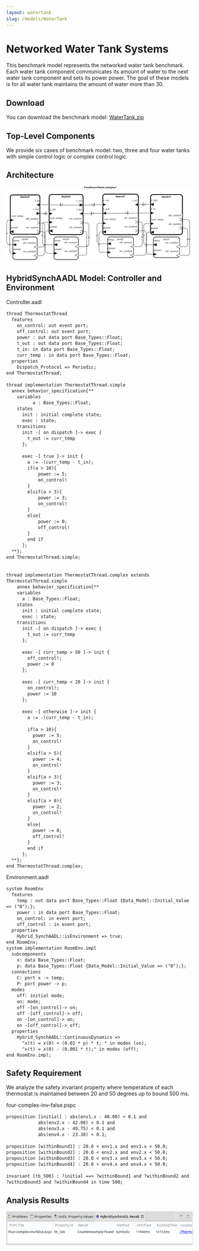 ```yaml
---
layout: watertank
slug: /models/WaterTank
---
```

# Networked Water Tank Systems

This benchmark model represents the networked water tank benchmark. Each
water tank component communicates its amount of water to the next water tank
component and sets its power power. The goal of these models is
for all water tank maintains the amount of water more than 30.

## Download
You can download the benchmark model: [WaterTank.zip](../watertank.zip)

## Top-Level Components
We provide six cases of benchmark model: two, three and four water tanks
with simple control logic or complex control logic. 


## Architecture
<img src="../../images/architecture_thermostat.png" >

## HybridSynchAADL Model: Controller and Environment
Controller.aadl
```
thread ThermostatThread
  features
    on_control: out event port;
    off_control: out event port;
    power : out data port Base_Types::Float;
    t_out : out data port Base_Types::Float;
    t_in: in data port Base_Types::Float;
    curr_temp : in data port Base_Types::Float;
  properties
    Dispatch_Protocol => Periodic;
end ThermostatThread;

thread implementation ThermostatThread.simple
  annex behavior_specification{**
    variables
          a : Base_Types::Float;
    states
      init : initial complete state;
      exec : state;
    transitions
      init -[ on dispatch ]-> exec {
        t_out := curr_temp
      };

      exec -[ true ]-> init {
        a := -(curr_temp - t_in);
        if(a > 10){
            power := 5;
            on_control!
        }
        elsif(a > 3){
            power := 3;
            on_control!
        }
        else{
            power := 0;
            off_control!
        }
        end if
      };
  **};
end ThermostatThread.simple;


thread implementation ThermostatThread.complex extends ThermostatThread.simple
    annex behavior_specification{**
    variables
      a : Base_Types::Float;
    states
      init : initial complete state;
      exec : state;
    transitions
      init -[ on dispatch ]-> exec {
        t_out := curr_temp  
      };
      
      exec -[ curr_temp > 50 ]-> init {
        off_control!;
        power := 0
      };
      
      exec -[ curr_temp < 20 ]-> init {
        on_control!;
        power := 10
      };
      
      exec -[ otherwise ]-> init {
        a := -(curr_temp - t_in);
                
        if(a > 10){
          power := 5;
          on_control!
        }
        elsif(a > 5){
          power := 4;
          on_control!
        }
        elsif(a > 3){
          power := 3;
          on_control!
        }
        elsif(a > 0){
          power := 2;
          on_control!
        }
        else{
          power := 0;
          off_control!
        }
        end if
      };
  **};
end ThermostatThread.complex;
```
Environment.aadl
```
system RoomEnv
  features
    temp : out data port Base_Types::Float {Data_Model::Initial_Value => ("0");};
    power : in data port Base_Types::Float;   
    on_control: in event port;
    off_control : in event port;
  properties
    Hybrid_SynchAADL::isEnvironment => true;
end RoomEnv;
system implementation RoomEnv.impl
  subcomponents
    x: data Base_Types::Float;
    p: data Base_Types::Float {Data_Model::Initial_Value => ("0");};
  connections
    C: port x -> temp;
    P: port power -> p;
  modes
    off: initial mode;
    on: mode;
    off -[on_control]-> on;
    off -[off_control]-> off;
    on -[on_control]-> on;
    on -[off_control]-> off;
  properties
    Hybrid_SynchAADL::ContinuousDynamics => 
      "x(t) = x(0) + (0.01 * p) * t; " in modes (on), 
      "x(t) = x(0) - (0.001 * t);" in modes (off);
end RoomEnv.impl; 
```


## Safety Requirement

We analyze the safety invariant property where temperature of each thermostat
is maintained between 20 and 50 degrees up to bound 500 ms. 

four-complex-inv-false.pspc
```
proposition [initial] : abs(env1.x - 48.00) < 0.1 and
			abs(env2.x - 42.00) < 0.1 and
			abs(env3.x - 49.75) < 0.1 and
			abs(env4.x - 23.38) < 0.1;
						
proposition [withinBound1] : 20.0 < env1.x and env1.x < 50.0;
proposition [withinBound2] : 20.0 < env2.x and env2.x < 50.0;
proposition [withinBound3] : 20.0 < env3.x and env3.x < 50.0;
proposition [withinBound4] : 20.0 < env4.x and env4.x < 50.0;

invariant [tb_500] : ?initial ==> ?withinBound1 and ?withinBound2 and ?withinBound3 and ?withinBound4 in time 500;
```

## Analysis Results
<img src="../../images/results_thermostat.png">

<br />
<br />
